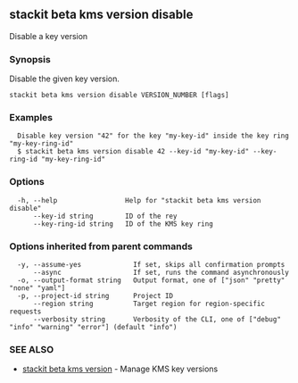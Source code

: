 ## stackit beta kms version disable

Disable a key version

### Synopsis

Disable the given key version.

```
stackit beta kms version disable VERSION_NUMBER [flags]
```

### Examples

```
  Disable key version "42" for the key "my-key-id" inside the key ring "my-key-ring-id"
  $ stackit beta kms version disable 42 --key-id "my-key-id" --key-ring-id "my-key-ring-id"
```

### Options

```
  -h, --help                 Help for "stackit beta kms version disable"
      --key-id string        ID of the rey
      --key-ring-id string   ID of the KMS key ring
```

### Options inherited from parent commands

```
  -y, --assume-yes             If set, skips all confirmation prompts
      --async                  If set, runs the command asynchronously
  -o, --output-format string   Output format, one of ["json" "pretty" "none" "yaml"]
  -p, --project-id string      Project ID
      --region string          Target region for region-specific requests
      --verbosity string       Verbosity of the CLI, one of ["debug" "info" "warning" "error"] (default "info")
```

### SEE ALSO

* [stackit beta kms version](./stackit_beta_kms_version.md)	 - Manage KMS key versions

